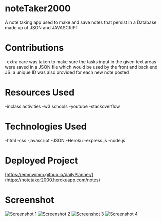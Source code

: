 # noteTaker2000

A note taking app used to make and save notes that persist in a Database made up of JSON and JAVASCRIPT

# Contributions
-extra care was taken to make sure the tasks input in the given text areas were saved in a JSON file which would be used by the front and back end JS. a unique ID was also provided for each new note posted 

# Resources Used
-inclass activities -w3 schools -youtube -stackoverflow

# Technologies Used
-html -css -javascript -JSON -Heroku -express.js -node.js

# Deployed Project
[https://emmwimm.github.io/dailyPlanner/](https://notetaker2000.herokuapp.com/notes)

# Screenshot
![Screenshot 1](https://user-images.githubusercontent.com/105828266/193738971-cd7f5795-4889-4038-b6a5-d3925623555e.png)
![Screenshot 2](https://user-images.githubusercontent.com/105828266/193738980-6e101fa2-3e89-4cd7-9d40-41d0a2c80dd7.png)
![Screenshot 3](https://user-images.githubusercontent.com/105828266/193738983-506a6957-9161-4d9a-8792-c42c122dc32d.png)
![Screenshot 4](https://user-images.githubusercontent.com/105828266/193738986-d67ddf16-197f-4717-99ab-f1c13de4ebb2.png)

